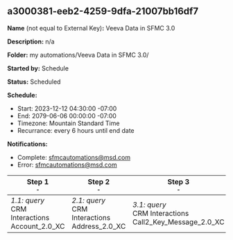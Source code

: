 ## a3000381-eeb2-4259-9dfa-21007bb16df7

**Name** (not equal to External Key)**:** Veeva Data in SFMC 3.0

**Description:** n/a

**Folder:** my automations/Veeva Data in SFMC 3.0/

**Started by:** Schedule

**Status:** Scheduled

**Schedule:**

* Start: 2023-12-12 04:30:00 -07:00
* End: 2079-06-06 00:00:00 -07:00
* Timezone: Mountain Standard Time
* Recurrance: every 6 hours until end date

**Notifications:**

* Complete: sfmcautomations@msd.com
* Error: sfmcautomations@msd.com

| Step 1<br>_<small>-</small>_ | Step 2<br>_<small>-</small>_ | Step 3<br>_<small>-</small>_ | Step 4<br>_<small>-</small>_ | Step 5<br>_<small>-</small>_ | Step 6<br>_<small>-</small>_ | Step 7<br>_<small>-</small>_ | Step 8<br>_<small>-</small>_ | Step 9<br>_<small>-</small>_ | Step 10<br>_<small>-</small>_ | Step 11<br>_<small>-</small>_ | Step 12<br>_<small>-</small>_ | Step 13<br>_<small>-</small>_ | Step 14<br>_<small>-</small>_ | Step 15<br>_<small>-</small>_ | Step 16<br>_<small>-</small>_ | Step 17<br>_<small>-</small>_ | Step 18<br>_<small>-</small>_ | Step 19<br>_<small>-</small>_ | Step 20<br>_<small>-</small>_ | Step 21<br>_<small>-</small>_ | Step 22<br>_<small>-</small>_ | Step 23<br>_<small>-</small>_ | Step 24<br>_<small>-</small>_ | Step 25<br>_<small>-</small>_ | Step 26<br>_<small>-</small>_ | Step 27<br>_<small>-</small>_ |
| --- | --- | --- | --- | --- | --- | --- | --- | --- | --- | --- | --- | --- | --- | --- | --- | --- | --- | --- | --- | --- | --- | --- | --- | --- | --- | --- |
| _1.1: query_<br>CRM Interactions Account_2.0_XC | _2.1: query_<br>CRM Interactions Address_2.0_XC | _3.1: query_<br>CRM Interactions Call2_Key_Message_2.0_XC | _4.1: query_<br>CRM Interactions Approved_Document_2.0_XC | _5.1: query_<br>CRM Interactions Call2_Sample_2.0_XC | _6.1: query_<br>CRM Interactions Call2_Detail_2.0_XC | _7.1: query_<br>CRM Interactions Email_Activity_2.0_XC | _8.1: query_<br>CRM_Interactions Clm_Presentation_2.0_XC | _9.1: query_<br>CRM Interactions _Product_2.0_XC | _10.1: query_<br>CRM Interactions Multichannel_consent_2.0_XC | _11.1: query_<br>CRM Interactions Question_Response_2.0_XC | _12.1: query_<br>CRM_Interactions_Product_metrics_2.0_XC | _13.1: query_<br>CRM Interactions  Survey_2.0_XC | _14.1: query_<br>CRM Interactions Sent_Email_2.0_XC | _15.1: query_<br>CRM Interactions Survey_Target_2.0_XC | _16.1: query_<br>CRM Interactions Survey_Question_2.0_XC | _17.1: query_<br>CRM Interactions User_2.0_XC | _18.1: query_<br>CRM Interactions TSF_2.0_XC | _19.1: query_<br>CRM Interactions Call2_2.0_XC | _20.1: query_<br>CRM Interactions MC_Cycle_Plan_3.0_CENCA | _21.1: query_<br>CRM Interactions MC_Cycle_Plan_Channel_3.0_CENCA | _22.1: query_<br>CRM Interactions MC_Cycle_Plan_Product_3.0_CENCA | _23.1: query_<br>CRM Interactions MC_Cycle_Plan_Target_3.0_CENCA | _24.1: query_<br>CRM Interactions MSD_CORE_CI_Target_Response__c_3.0_CENCA | _25.1: query_<br>CRM Interactions MSD_CORE_CI_Header__c_3.0_CENCA | _26.1: query_<br>CRM Interactions MSD_CORE_CI_Question__c_3.0_CENCA | _27.1: query_<br>CRM Interactions Dynamic_Attribute_3.0_CENCA |
